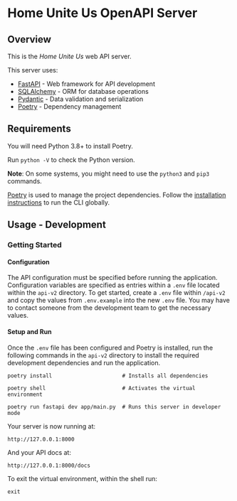 # Home Unite Us OpenAPI Server

## Overview

This is the _Home Unite Us_ web API server.

This server uses:

- [FastAPI](https://fastapi.tiangolo.com/) - Web framework for API development
- [SQLAlchemy](https://www.sqlalchemy.org/) - ORM for database operations
- [Pydantic](https://docs.pydantic.dev/latest/) - Data validation and serialization
- [Poetry](https://python-poetry.org/docs/) - Dependency management

## Requirements

You will need Python 3.8+ to install Poetry.

Run `python -V` to check the Python version.

**Note**: On some systems, you might need to use the `python3` and `pip3` commands.

[Poetry](https://python-poetry.org/docs/#installation) is used to manage the project dependencies. Follow the [installation instructions](https://python-poetry.org/docs/#installation) to run the CLI globally.

## Usage - Development

### Getting Started

#### Configuration

The API configuration must be specified before running the application. Configuration variables are specified as entries within a `.env` file located within the `api-v2` directory. To get started, create a `.env` file within `/api-v2` and copy the values from `.env.example` into the new `.env` file. You may have to contact someone from the development team to get the necessary values.

#### Setup and Run

Once the `.env` file has been configured and Poetry is installed, run the following commands in the `api-v2` directory to install the required development dependencies and run the application.

```shell
poetry install                      # Installs all dependencies

poetry shell                        # Activates the virtual environment

poetry run fastapi dev app/main.py  # Runs this server in developer mode
```

Your server is now running at:
```
http://127.0.0.1:8000
```

And your API docs at:
```
http://127.0.0.1:8000/docs
```

To exit the virtual environment, within the shell run:
```shell
exit
```

